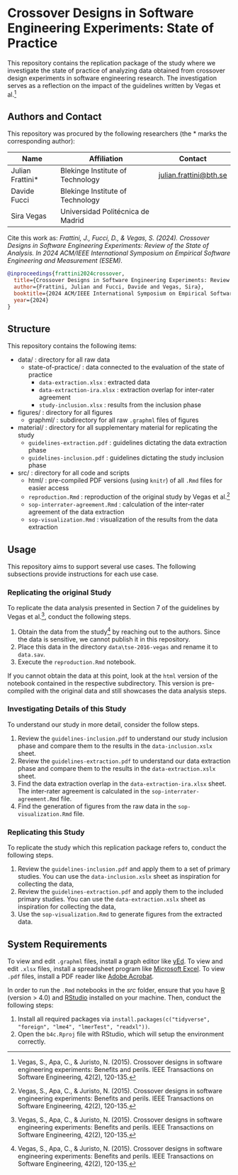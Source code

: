 # Crossover Designs in Software Engineering Experiments: State of Practice

This repository contains the replication package of the study where we investigate the state of practice of analyzing data obtained from crossover design experiments in software engineering research.
The investigation serves as a reflection on the impact of the guidelines written by Vegas et al.[^1]

## Authors and Contact

This repository was procured by the following researchers (the * marks the corresponding author):

| Name | Affiliation | Contact |
|---|---|---|
| Julian Frattini* | Blekinge Institute of Technology | julian.frattini@bth.se |
| Davide Fucci | Blekinge Institute of Technology | |
| Sira Vegas | Universidad Politécnica de Madrid | |

Cite this work as: _Frattini, J., Fucci, D., & Vegas, S. (2024). Crossover Designs in Software Engineering Experiments: Review of the State of Analysis. In 2024 ACM/IEEE International Symposium on Empirical Software Engineering and Measurement (ESEM)._

```bibtex
@inproceedings{frattini2024crossover,
  title={Crossover Designs in Software Engineering Experiments: Review of the State of Analysis},
  author={Frattini, Julian and Fucci, Davide and Vegas, Sira},
  booktitle={2024 ACM/IEEE International Symposium on Empirical Software Engineering and Measurement (ESEM)},
  year={2024}
}

```

## Structure

This repository contains the following items:

* data/ : directory for all raw data
  * state-of-practice/ : data connected to the evaluation of the state of practice
    * `data-extraction.xlsx` : extracted data
    * `data-extraction-ira.xlsx` : extraction overlap for inter-rater agreement
    * `study-inclusion.xlsx` : results from the inclusion phase
* figures/ : directory for all figures
  * graphml/ : subdirectory for all raw `.graphml` files of figures
* material/ : directory for all supplementary material for replicating the study
  * `guidelines-extraction.pdf` : guidelines dictating the data extraction phase
  * `guidelines-inclusion.pdf` : guidelines dictating the study inclusion phase
* src/ : directory for all code and scripts
  * html/ : pre-compiled PDF versions (using `knitr`) of all `.Rmd` files for easier access
  * `reproduction.Rmd` : reproduction of the original study by Vegas et al.[^1]
  * `sop-interrater-agreement.Rmd` : calculation of the inter-rater agreement of the data extraction
  * `sop-visualization.Rmd` : visualization of the results from the data extraction
  
## Usage

This repository aims to support several use cases.
The following subsections provide instructions for each use case.

### Replicating the original Study

To replicate the data analysis presented in Section 7 of the guidelines by Vegas et al.[^1], conduct the following steps.

1. Obtain the data from the study[^1] by reaching out to the authors. Since the data is sensitive, we cannot publish it in this repository.
2. Place this data in the directory `data\tse-2016-vegas` and rename it to `data.sav`.
3. Execute the `reproduction.Rmd` notebook.

If you cannot obtain the data at this point, look at the `html` version of the notebook contained in the respective subdirectory.
This version is pre-compiled with the original data and still showcases the data analysis steps.

### Investigating Details of this Study

To understand our study in more detail, consider the follow steps.

1. Review the `guidelines-inclusion.pdf` to understand our study inclusion phase and compare them to the results in the `data-inclusion.xslx` sheet.
2. Review the `guidelines-extraction.pdf` to understand our data extraction phase and compare them to the results in the `data-extraction.xslx` sheet.
3. Find the data extraction overlap in the `data-extraction-ira.xlsx` sheet. The inter-rater agreement is calculated in the `sop-interrater-agreement.Rmd` file.
4. Find the generation of figures from the raw data in the `sop-visualization.Rmd` file.

### Replicating this Study

To replicate the study which this replication package refers to, conduct the following steps.

1. Review the `guidelines-inclusion.pdf` and apply them to a set of primary studies. You can use the `data-inclusion.xslx` sheet as inspiration for collecting the data,
2. Review the `guidelines-extraction.pdf` and apply them to the included primary studies. You can use the `data-extraction.xslx` sheet as inspiration for collecting the data,
3. Use the `sop-visualization.Rmd` to generate figures from the extracted data.

## System Requirements

To view and edit `.graphml` files, install a graph editor like [yEd](https://www.yworks.com/products/yed).
To view and edit `.xlsx` files, install a spreadsheet program like [Microsoft Excel](https://www.microsoft.com/en/microsoft-365/excel).
To view `.pdf` files, install a PDF reader like [Adobe Acrobat](https://www.adobe.com/en/acrobat/pdf-reader.html).

In order to run the `.Rmd` notebooks in the *src* folder, ensure that you have [R](https://ftp.acc.umu.se/mirror/CRAN/) (version > 4.0) and [RStudio](https://posit.co/download/rstudio-desktop/#download) installed on your machine. 
Then, conduct the following steps:

1. Install all required packages via `install.packages(c("tidyverse", "foreign", "lme4", "lmerTest", "readxl"))`.
2. Open the `b4c.Rproj` file with RStudio, which will setup the environment correctly.
  
[^1]: Vegas, S., Apa, C., & Juristo, N. (2015). Crossover designs in software engineering experiments: Benefits and perils. IEEE Transactions on Software Engineering, 42(2), 120-135.